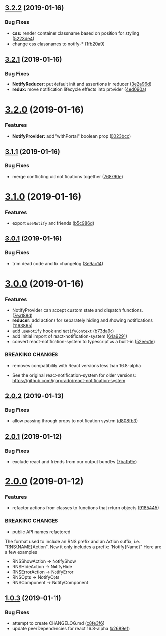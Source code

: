 ## [3.2.2](https://github.com/justindujardin/rns-redux/compare/v3.2.1...v3.2.2) (2019-01-16)


### Bug Fixes

* **css:** render container classname based on position for styling ([5223de4](https://github.com/justindujardin/rns-redux/commit/5223de4))
* change css classnames to notify-* ([1fb20a9](https://github.com/justindujardin/rns-redux/commit/1fb20a9))

## [3.2.1](https://github.com/justindujardin/rns-redux/compare/v3.2.0...v3.2.1) (2019-01-16)


### Bug Fixes

* **NotifyReducer:** put default init and assertions in reducer ([3e2a96d](https://github.com/justindujardin/rns-redux/commit/3e2a96d))
* **redux:** move notification lifecycle effects into provider ([4ed090a](https://github.com/justindujardin/rns-redux/commit/4ed090a))

# [3.2.0](https://github.com/justindujardin/rns-redux/compare/v3.1.1...v3.2.0) (2019-01-16)


### Features

* **NotifyProvider:** add "withPortal" boolean prop ([0023bcc](https://github.com/justindujardin/rns-redux/commit/0023bcc))

## [3.1.1](https://github.com/justindujardin/rns-redux/compare/v3.1.0...v3.1.1) (2019-01-16)


### Bug Fixes

* merge conflicting uid notifications together ([768790e](https://github.com/justindujardin/rns-redux/commit/768790e))

# [3.1.0](https://github.com/justindujardin/rns-redux/compare/v3.0.1...v3.1.0) (2019-01-16)


### Features

* export `useNotify` and friends ([b5c986d](https://github.com/justindujardin/rns-redux/commit/b5c986d))

## [3.0.1](https://github.com/justindujardin/rns-redux/compare/v3.0.0...v3.0.1) (2019-01-16)


### Bug Fixes

* trim dead code and fix changelog ([3e9ac14](https://github.com/justindujardin/rns-redux/commit/3e9ac14))

# [3.0.0](https://github.com/justindujardin/rns-redux/compare/v2.0.2...v3.0.0) (2019-01-16)


### Features

* NotifyProvider can accept custom state and dispatch functions. ([7ea188d](https://github.com/justindujardin/rns-redux/commit/7ea188d))
* **reducer:** add actions for separately hiding and showing notifications ([1163865](https://github.com/justindujardin/rns-redux/commit/1163865))
* add `useNotify` hook and `NotifyContext` ([b73da9c](https://github.com/justindujardin/rns-redux/commit/b73da9c))
* add initial import of react-notification-system ([64a9291](https://github.com/justindujardin/rns-redux/commit/64a9291))
* convert react-notification-system to typescript as a built-in ([52eec1e](https://github.com/justindujardin/rns-redux/commit/52eec1e))


### BREAKING CHANGES

* removes compatibility with React versions less than 16.8-alpha

 - See the original react-notification-system for older versions: https://github.com/igorprado/react-notification-system

## [2.0.2](https://github.com/justindujardin/rns-redux/compare/v2.0.1...v2.0.2) (2019-01-13)


### Bug Fixes

* allow passing through props to notification system ([d808fb3](https://github.com/justindujardin/rns-redux/commit/d808fb3))

## [2.0.1](https://github.com/justindujardin/rns-redux/compare/v2.0.0...v2.0.1) (2019-01-12)


### Bug Fixes

* exclude react and friends from our output bundles ([7bafb9e](https://github.com/justindujardin/rns-redux/commit/7bafb9e))

# [2.0.0](https://github.com/justindujardin/rns-redux/compare/v1.0.3...v2.0.0) (2019-01-12)


### Features

* refactor actions from classes to functions that return objects ([9185445](https://github.com/justindujardin/rns-redux/commit/9185445))


### BREAKING CHANGES

* public API names refactored

The format used to include an RNS prefix and an Action suffix, i.e. "RNS{NAME}Action". Now it only includes a prefix: "Notify{Name}" Here are a few examples
 - RNSShowAction -> NotifyShow
 - RNSHideAction -> NotifyHide
 - RNSErrorAction -> NotifyError
 - RNSOpts -> NotifyOpts
 - RNSComponent -> NotifyComponent

## [1.0.3](https://github.com/justindujardin/rns-redux/compare/v1.0.2...v1.0.3) (2019-01-11)


### Bug Fixes

* attempt to create CHANGELOG.md ([c8fe3f6](https://github.com/justindujardin/rns-redux/commit/c8fe3f6))
* update peerDependencies for react 16.8-alpha ([b2689ef](https://github.com/justindujardin/rns-redux/commit/b2689ef))
